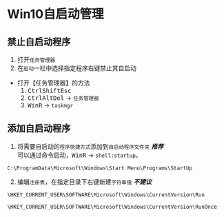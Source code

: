 # Win10自启动管理

<!--more-->

## 禁止自启动程序
1. 打开`任务管理器`
2. 在`启动`一栏中选择指定程序右键禁止其自启动

- 打开【任务管理器】的方法
    1. <kbd>Ctrl</kbd><kbd>Shift</kbd><kbd>Esc</kbd>
    2. <kbd>Ctrl</kbd><kbd>Alt</kbd><kbd>Del</kbd> -> `任务管理器`
    3. <kbd>Win</kbd><kbd>R</kbd> -> `taskmgr`

## 添加自启动程序
1. 将需要自启动的`程序快捷方式`添加到`自启动程序文件夹` ***推荐***  
可以通过命令启动，<kbd>Win</kbd><kbd>R</kbd> -> `shell:startup`。 
```path
C:\ProgramData\Microsoft\Windows\Start Menu\Programs\StartUp
```

2. 编辑`注册表`，在指定目录下右键新建`字符串值` ***不建议***
```path
\HKEY_CURRENT_USER\SOFTWARE\Microsoft\Windows\CurrentVersion\Run
```
```path
\HKEY_CURRENT_USER\SOFTWARE\Microsoft\Windows\CurrentVersion\RunOnce
```



